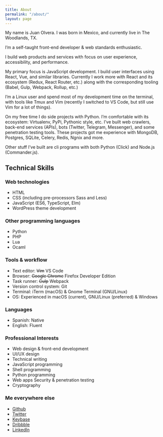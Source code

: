 ```yaml
---
title: About
permalink: "/about/"
layout: page
---
```


My name is Juan Olvera. I was born in Mexico, and currently live in The Woodlands, TX.

I’m a self-taught front-end developer & web standards enthusiastic.

I build web products and services with focus on user experience, accessibility, and performance.

My primary focus is JavaScript development. I build user interfaces using React, Vue, and similar libraries. Currently I work more with React and its ecosystem (Redux, React Router, etc.) along with the corresponding tooling (Babel, Gulp, Webpack, Rollup, etc.)

I’m a Linux user and spend most of my development time on the terminal, with tools like Tmux and Vim (recently I switched to VS Code, but still use Vim for a lot of things).

On my free time I do side projects with Python. I’m comfortable with its ecosystem: Virtualenv, PyPi, Pythonic style, etc. I’ve built web crawlers, back-end services (APIs), bots (Twitter, Telegram, Messenger), and some penetration testing tools. These projects got me experience with MongoDB, Postgres, SQLite, Celery, Redis, Ngnix and more.

Other stuff I’ve built are cli programs with both Python (Click) and Node.js (Commander.js).

## Technical Skills

### Web technologies

- HTML
- CSS (including pre-processors Sass and Less)
- JavaScript (ES6, TypeScript, Elm)
- WordPress theme development

### Other programming languages

- Python
- PHP
- Lua
- Ocaml

### Tools & workflow

- Text editor: <strike>Vim</strike> VS Code
- Browser: <strike>Google Chrome</strike> Firefox Developer Edition
- Task runner: <strike>Gulp</strike> Webpack
- Version control system: Git
- Terminal: iTerm (macOS) & Gnome Terminal (GNU/Linux)
- OS: Experienced in macOS (current), GNU/Linux (preferred) & Windows

### Languages

- Spanish: Native
- English: Fluent

### Professional Interests

- Web design & front-end development
- UI/UX design
- Technical writing
- JavaScript programming
- Shell programming
- Python programming
- Web apps Security & penetration testing
- Cryptography

### Me everywhere else

- [Github](https://github.com/thinkxl)
- [Twitter](https://twitter.com/_jolvera)
- [Keybase](https://keybase.io/thinkxl)
- [Dribbble](https://dribbble.com/thinkxl)
- [LinkedIn](https://www.linkedin.com/in/juanolvera)
